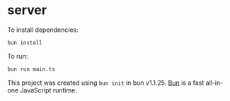 # server

To install dependencies:

```bash
bun install
```

To run:

```bash
bun run main.ts
```

This project was created using `bun init` in bun v1.1.25. [Bun](https://bun.sh) is a fast all-in-one JavaScript runtime.
